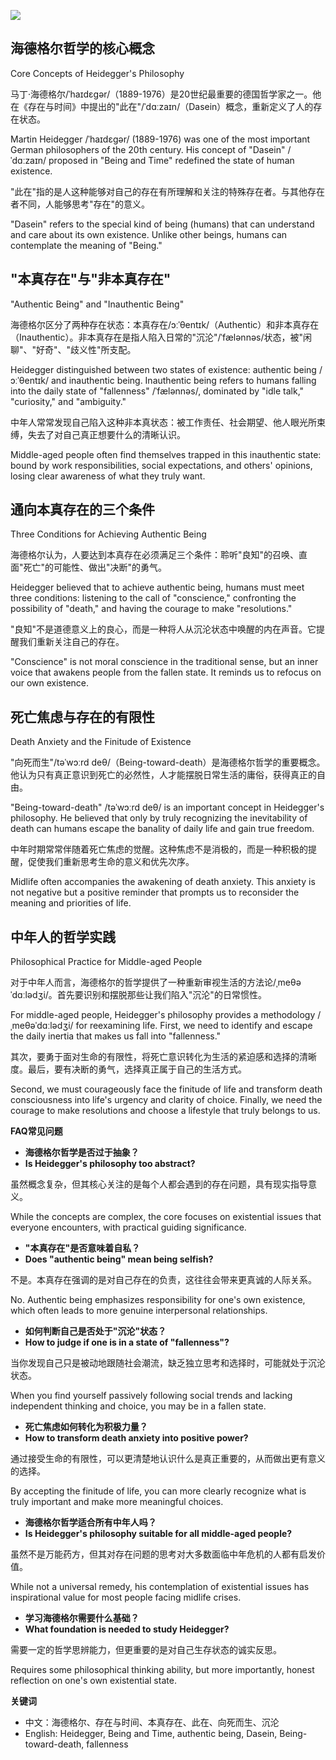![](https://user-gen-media-assets.s3.amazonaws.com/gpt4o_images/f30dda6c-0432-4e50-8195-2f0c135612fe.png)

## **海德格尔哲学的核心概念**

Core Concepts of Heidegger's Philosophy

马丁·海德格尔/ˈhaɪdɛɡər/（1889-1976）是20世纪最重要的德国哲学家之一。他在《存在与时间》中提出的"此在"/ˈdɑːzaɪn/（Dasein）概念，重新定义了人的存在状态。

Martin Heidegger /ˈhaɪdɛɡər/ (1889-1976) was one of the most important German philosophers of the 20th century. His concept of "Dasein" /ˈdɑːzaɪn/ proposed in "Being and Time" redefined the state of human existence.

"此在"指的是人这种能够对自己的存在有所理解和关注的特殊存在者。与其他存在者不同，人能够思考"存在"的意义。

"Dasein" refers to the special kind of being (humans) that can understand and care about its own existence. Unlike other beings, humans can contemplate the meaning of "Being."

## **"本真存在"与"非本真存在"**

"Authentic Being" and "Inauthentic Being"

海德格尔区分了两种存在状态：本真存在/ɔːˈθentɪk/（Authentic）和非本真存在（Inauthentic）。非本真存在是指人陷入日常的"沉沦"/ˈfælənnəs/状态，被"闲聊"、"好奇"、"歧义性"所支配。

Heidegger distinguished between two states of existence: authentic being /ɔːˈθentɪk/ and inauthentic being. Inauthentic being refers to humans falling into the daily state of "fallenness" /ˈfælənnəs/, dominated by "idle talk," "curiosity," and "ambiguity."

中年人常常发现自己陷入这种非本真状态：被工作责任、社会期望、他人眼光所束缚，失去了对自己真正想要什么的清晰认识。

Middle-aged people often find themselves trapped in this inauthentic state: bound by work responsibilities, social expectations, and others' opinions, losing clear awareness of what they truly want.

## **通向本真存在的三个条件**

Three Conditions for Achieving Authentic Being

海德格尔认为，人要达到本真存在必须满足三个条件：聆听"良知"的召唤、直面"死亡"的可能性、做出"决断"的勇气。

Heidegger believed that to achieve authentic being, humans must meet three conditions: listening to the call of "conscience," confronting the possibility of "death," and having the courage to make "resolutions."

"良知"不是道德意义上的良心，而是一种将人从沉沦状态中唤醒的内在声音。它提醒我们重新关注自己的存在。

"Conscience" is not moral conscience in the traditional sense, but an inner voice that awakens people from the fallen state. It reminds us to refocus on our own existence.

## **死亡焦虑与存在的有限性**

Death Anxiety and the Finitude of Existence

"向死而生"/təˈwɔːrd deθ/（Being-toward-death）是海德格尔哲学的重要概念。他认为只有真正意识到死亡的必然性，人才能摆脱日常生活的庸俗，获得真正的自由。

"Being-toward-death" /təˈwɔːrd deθ/ is an important concept in Heidegger's philosophy. He believed that only by truly recognizing the inevitability of death can humans escape the banality of daily life and gain true freedom.

中年时期常常伴随着死亡焦虑的觉醒。这种焦虑不是消极的，而是一种积极的提醒，促使我们重新思考生命的意义和优先次序。

Midlife often accompanies the awakening of death anxiety. This anxiety is not negative but a positive reminder that prompts us to reconsider the meaning and priorities of life.

## **中年人的哲学实践**

Philosophical Practice for Middle-aged People

对于中年人而言，海德格尔的哲学提供了一种重新审视生活的方法论/ˌmeθəˈdɑːlədʒi/。首先要识别和摆脱那些让我们陷入"沉沦"的日常惯性。

For middle-aged people, Heidegger's philosophy provides a methodology /ˌmeθəˈdɑːlədʒi/ for reexamining life. First, we need to identify and escape the daily inertia that makes us fall into "fallenness."

其次，要勇于面对生命的有限性，将死亡意识转化为生活的紧迫感和选择的清晰度。最后，要有决断的勇气，选择真正属于自己的生活方式。

Second, we must courageously face the finitude of life and transform death consciousness into life's urgency and clarity of choice. Finally, we need the courage to make resolutions and choose a lifestyle that truly belongs to us.

**FAQ常见问题**

- **海德格尔哲学是否过于抽象？**
- **Is Heidegger's philosophy too abstract?**

虽然概念复杂，但其核心关注的是每个人都会遇到的存在问题，具有现实指导意义。

While the concepts are complex, the core focuses on existential issues that everyone encounters, with practical guiding significance.

- **"本真存在"是否意味着自私？**
- **Does "authentic being" mean being selfish?**

不是。本真存在强调的是对自己存在的负责，这往往会带来更真诚的人际关系。

No. Authentic being emphasizes responsibility for one's own existence, which often leads to more genuine interpersonal relationships.

- **如何判断自己是否处于"沉沦"状态？**
- **How to judge if one is in a state of "fallenness"?**

当你发现自己只是被动地跟随社会潮流，缺乏独立思考和选择时，可能就处于沉沦状态。

When you find yourself passively following social trends and lacking independent thinking and choice, you may be in a fallen state.

- **死亡焦虑如何转化为积极力量？**
- **How to transform death anxiety into positive power?**

通过接受生命的有限性，可以更清楚地认识什么是真正重要的，从而做出更有意义的选择。

By accepting the finitude of life, you can more clearly recognize what is truly important and make more meaningful choices.

- **海德格尔哲学适合所有中年人吗？**
- **Is Heidegger's philosophy suitable for all middle-aged people?**

虽然不是万能药方，但其对存在问题的思考对大多数面临中年危机的人都有启发价值。

While not a universal remedy, his contemplation of existential issues has inspirational value for most people facing midlife crises.

- **学习海德格尔需要什么基础？**
- **What foundation is needed to study Heidegger?**

需要一定的哲学思辨能力，但更重要的是对自己生存状态的诚实反思。

Requires some philosophical thinking ability, but more importantly, honest reflection on one's own existential state.

**关键词**

- 中文：海德格尔、存在与时间、本真存在、此在、向死而生、沉沦
- English: Heidegger, Being and Time, authentic being, Dasein, Being-toward-death, fallenness
